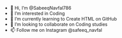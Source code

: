 - 👋 Hi, I’m @SabeeqNavfal786
- 👀 I’m interested in Coding
- 🌱 I’m currently learning to Create HTML on GitHub
- 💞️ I’m looking to collaborate on Coding studies
- 📫 Follow me on Instagram @safeeq_navfal

<!---
SabeeqNavfal786/SabeeqNavfal786 is a ✨ special ✨ repository because its `README.md` (this file) appears on your GitHub profile.
You can click the Preview link to take a look at your changes.
--->
